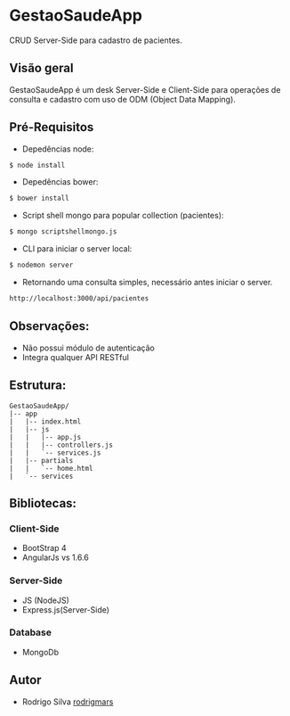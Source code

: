 # GestaoSaudeApp

CRUD Server-Side para cadastro de pacientes.

## Visão geral
GestaoSaudeApp é um desk Server-Side e Client-Side para operações de consulta e cadastro com uso de ODM (Object Data Mapping).

## Pré-Requisitos
* Depedências node:
```sh
$ node install
```
* Depedências bower:
```sh
$ bower install
```
* Script shell mongo para popular collection (pacientes):
```sh
$ mongo scriptshellmongo.js
```
* CLI para iniciar o server local:
```sh
$ nodemon server
```
* Retornando uma consulta simples, necessário antes iniciar o server.
```sh
http://localhost:3000/api/pacientes 
```

## Observações:
* Não possui módulo de autenticação
* Integra qualquer API RESTful

## Estrutura:
```
GestaoSaudeApp/
|-- app
|   |-- index.html
|   |-- js
|   |   |-- app.js
|   |   |-- controllers.js
|   |   `-- services.js
|   |-- partials
|   |   `-- home.html
|   `-- services
```

## Bibliotecas:

### Client-Side
* BootStrap 4
* AngularJs vs 1.6.6

### Server-Side
* JS (NodeJS)
* Express.js(Server-Side)

### Database
* MongoDb

## Autor
* Rodrigo Silva [rodrigmars](https://github.com/rodrigmars)
